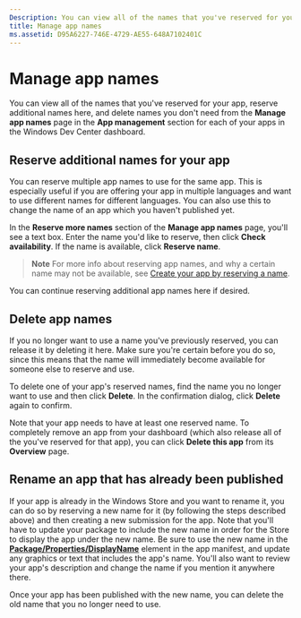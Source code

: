 ```yaml
---
Description: You can view all of the names that you've reserved for your app, reserve additional names here, and delete names you don't need from the Manage app names page in the App management section for each of your apps in the Windows Dev Center dashboard.
title: Manage app names
ms.assetid: D95A6227-746E-4729-AE55-648A7102401C
---
```


# Manage app names


You can view all of the names that you've reserved for your app, reserve additional names here, and delete names you don't need from the **Manage app names** page in the **App management** section for each of your apps in the Windows Dev Center dashboard.

## Reserve additional names for your app


You can reserve multiple app names to use for the same app. This is especially useful if you are offering your app in multiple languages and want to use different names for different languages. You can also use this to change the name of an app which you haven't published yet.

In the **Reserve more names** section of the **Manage app names** page, you'll see a text box. Enter the name you'd like to reserve, then click **Check availability**. If the name is available, click **Reserve name**.

> **Note**  For more info about reserving app names, and why a certain name may not be available, see [Create your app by reserving a name](create-your-app-by-reserving-a-name.md).

You can continue reserving additional app names here if desired.

## Delete app names


If you no longer want to use a name you've previously reserved, you can release it by deleting it here. Make sure you're certain before you do so, since this means that the name will immediately become available for someone else to reserve and use.

To delete one of your app's reserved names, find the name you no longer want to use and then click **Delete**. In the confirmation dialog, click **Delete** again to confirm.

Note that your app needs to have at least one reserved name. To completely remove an app from your dashboard (which also release all of the you've reserved for that app), you can click **Delete this app** from its **Overview** page.

## Rename an app that has already been published


If your app is already in the Windows Store and you want to rename it, you can do so by reserving a new name for it (by following the steps described above) and then creating a new submission for the app. Note that you'll have to update your package to include the new name in order for the Store to display the app under the new name. Be sure to use the new name in the [**Package/Properties/DisplayName**](https://msdn.microsoft.com/library/windows/apps/dn423240) element in the app manifest, and update any graphics or text that includes the app's name. You'll also want to review your app's description and change the name if you mention it anywhere there.

Once your app has been published with the new name, you can delete the old name that you no longer need to use.

 

 






<!--HONumber=Mar16_HO2-->



